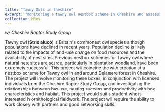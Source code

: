 ```yaml
---
title: "Tawny Owls in Cheshire"
excerpt: "Monitoring a tawny owl nestbox scheme in Cheshire and assessing factors related to box use"
collection: MRes
---
```


_w/ Cheshire Raptor Study Group_

Tawny owl (__Strix aluco__) is Britain's commonest owl species although populations have declined in recent years. Population decline is likely related to the impacts of land-use change on food resources and the availability of nest sites. Previous nestbox schemes for Tawny owl where natural nest sites are scarce, particularly in plantation woodland, have been extremely successful. This project will coincide the with creation of a nestbox scheme for Tawny owl in and around Delamere forest in Cheshire. The project will involve monitoring these boxes, in conjunction with licensed individuals from the Cheshire Raptor Study Group, and investigating the relationships between box use, nesting success and productivity with box characteristics and habitat. This project would suit a student who is interested in ornithological fieldwork. The project will require the ability to work closely with partners and good networking skills. 


